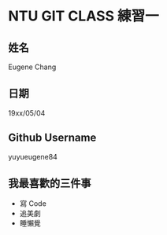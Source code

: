 # NTU GIT CLASS 練習一

姓名
----
Eugene Chang

日期
----
19xx/05/04

Github Username
---------------
yuyueugene84

我最喜歡的三件事
---------------
- 寫 Code
- 追美劇
- 睡懶覺